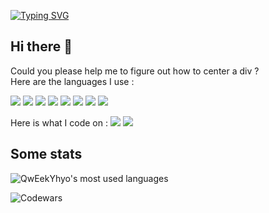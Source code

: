 [![Typing SVG](https://readme-typing-svg.demolab.com?font=Sono&weight=300&pause=400&color=3A78F7&center=true&width=500&lines=Has+been+developping+for+twenty+years;Specialized+in+Python+the+holy+language;Wants+to+commit+murder+on+romch007)](https://git.io/typing-svg)

## Hi there 👋
Could you please help me to figure out how to center a div ? \
Here are the languages I use :

![](https://img.shields.io/badge/-Python-3670A0?logo=python&logoColor=white)
![](https://img.shields.io/badge/-HTML-E34F26?logo=html5&logoColor=white)
![](https://img.shields.io/badge/-CSS-1572B6?logo=css3&logoColor=white)
![](https://img.shields.io/badge/-TypeScript-3178C6?logo=typescript&logoColor=white)
![](https://img.shields.io/badge/-JavaScript-F7DF1E?logo=javascript&logoColor=white)
![](https://img.shields.io/badge/-OpenJDK-FFFFFF?logo=openjdk&logoColor=black)
![](https://img.shields.io/badge/-C-A8B9CC?logo=c&logoColor=white)
![](https://img.shields.io/badge/-C++-00599C?logo=c%2B%2B&logoColor=white)

Here is what I code on :
![](https://img.shields.io/badge/-Arch-1793D1?logo=archlinux&logoColor=white)
![](https://img.shields.io/badge/-Vim-019733?logo=vim&logoColor=white)

## Some stats
![QwEekYhyo's most used languages](https://github-readme-stats.vercel.app/api/top-langs/?username=QwEekYhyo&layout=compact&theme=noctis_minimus&langs_count=10&include_orgs=true)

![Codewars](https://www.codewars.com/users/QwEekYhyo/badges/large)
<!--
**QwEekYhyo/QwEekYhyo** is a ✨ _special_ ✨ repository because its `README.md` (this file) appears on your GitHub profile.

Here are some ideas to get you started:

- 🔭 I’m currently working on ...
- 🌱 I’m currently learning ...
- 👯 I’m looking to collaborate on ...
- 🤔 I’m looking for help with ...
- 💬 Ask me about ...
- 📫 How to reach me: ...
- 😄 Pronouns: ...
- ⚡ Fun fact: ...
-->
